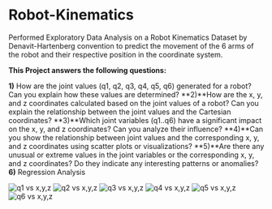 # Robot-Kinematics
Performed Exploratory Data Analysis on a Robot Kinematics Dataset by Denavit-Hartenberg convention to predict the movement of the 6 arms of the robot and their respective position in the coordinate system.

**This Project answers the following questions:**

**1)** How are the joint values (q1, q2, q3, q4, q5, q6) generated for a robot? Can you explain how these values are determined?
**2)**How are the x, y, and z coordinates calculated based on the joint values of a robot? Can you explain the relationship between the joint values and the Cartesian coordinates?
**3)**Which joint variables (q1..q6) have a significant impact on the x, y, and z coordinates? Can you analyze their influence?
**4)**Can you show the relationship between joint values and the corresponding x, y, and z coordinates using scatter plots or visualizations?
**5)**Are there any unusual or extreme values in the joint variables or the corresponding x, y, and z coordinates? Do they indicate any interesting patterns or anomalies?
**6)** Regression Analysis

![q1 vs x,y,z](https://github.com/anushamahajan/Robot-Kinematics/assets/116106599/d0037942-a038-418c-8e99-a1aabeb7c587)
![q2 vs x,y,z](https://github.com/anushamahajan/Robot-Kinematics/assets/116106599/870207f5-45a2-46a4-969e-c49d02457f78)
![q3 vs x,y,z](https://github.com/anushamahajan/Robot-Kinematics/assets/116106599/e1626aac-ae2a-4e55-a6ec-9f93c47d687d)
![q4 vs x,y,z](https://github.com/anushamahajan/Robot-Kinematics/assets/116106599/2719668a-846b-4908-8973-2c2df6efb67c)
![q5 vs x,y,z](https://github.com/anushamahajan/Robot-Kinematics/assets/116106599/07c3c8b5-2bcf-41d1-a32d-1e1423c5192c)
![q6 vs x,y,z](https://github.com/anushamahajan/Robot-Kinematics/assets/116106599/cc4ff2a2-8891-424b-aacc-c80bc71ee997)
